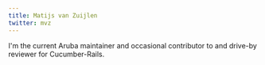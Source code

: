 ```yaml
---
title: Matijs van Zuijlen
twitter: mvz
---
```


I'm the current Aruba maintainer and occasional contributor to and drive-by
reviewer for Cucumber-Rails.
